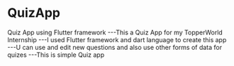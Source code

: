 # QuizApp
Quiz App using Flutter framework
---This a Quiz App for my TopperWorld Internship 
---I used Flutter framework and dart language to create this app
---U can use and edit new questions and also use other forms of data for quizes
---This is simple Quiz app 
